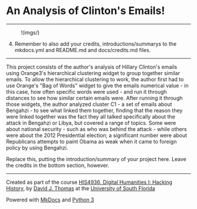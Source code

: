 # An Analysis of Clinton's Emails!

---

<figure>

!(imgs/)

<figcaption>



</figcaption>

</figure>

4. Remember to also add your credits, introductions/summarys to the mkdocs.yml and README.md and docs/credits.md files.

---

This project consists of the author's analysis of Hillary Clinton's emails using Orange3's hierarchical clustering widget to group together similar emails. To allow the hierarchical clustering to work, the author first had to use Orange's "Bag of Words" widget to give the emails numerical value - in this case, how often specific words were used - and run it through distances to see how similar certain emails were. After running it through those widgets, the author analyzed cluster C1 - a set of emails about Bengahzi - to see what linked them together, finding that the reason they were linked together was the fact they all talked specifically about the attack in Bengahzi or Libya, but covered a range of topics. Some were about national security - such as who was behind the attack - while others were about the 2012 Presidential election; a significant number were about Republicans attempts to paint Obama as weak when it came to foreign policy by using Bengahzi.  

Replace this, putting the introduction/summary of your project here. Leave the credits in the bottom section, however.

---

Created as part of the course [HIS4936, Digital Humanities I: Hacking History](https://hacking-history.readthedocs.io), by [David J. Thomas](https://github.com/thePortus) at the [University of South Florida](https://www.usf.edu)

Powered with [MkDocs](https://mkdocs.org) and [Python 3](https://python.org)

